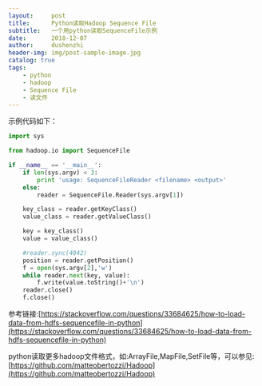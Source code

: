 ```yaml
---
layout:     post
title:      Python读取Hadoop Sequence File
subtitle:   一个用python读取SequenceFile示例
date:       2018-12-07
author:     dushenzhi
header-img: img/post-sample-image.jpg
catalog: true
tags:
    - python
    - hadoop
    - Sequence File
    - 读文件
---
```


示例代码如下：

```python
import sys

from hadoop.io import SequenceFile

if __name__ == '__main__':
    if len(sys.argv) < 3:
        print 'usage: SequenceFileReader <filename> <output>'
    else:
        reader = SequenceFile.Reader(sys.argv[1])

    key_class = reader.getKeyClass()
    value_class = reader.getValueClass()

    key = key_class()
    value = value_class()

    #reader.sync(4042)
    position = reader.getPosition()
    f = open(sys.argv[2],'w')
    while reader.next(key, value):
        f.write(value.toString()+'\n')
    reader.close()
    f.close()
```
参考链接:[https://stackoverflow.com/questions/33684625/how-to-load-data-from-hdfs-sequencefile-in-python](https://stackoverflow.com/questions/33684625/how-to-load-data-from-hdfs-sequencefile-in-python)

python读取更多hadoop文件格式，如:ArrayFile,MapFile,SetFile等，可以参见:[https://github.com/matteobertozzi/Hadoop](https://github.com/matteobertozzi/Hadoop)

